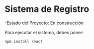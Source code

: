 <h1>Sistema de Registro</h1>

-Estado del Proyecto: En construcción

Para ejecutar el sistema, debes poner:

```npm install react```
